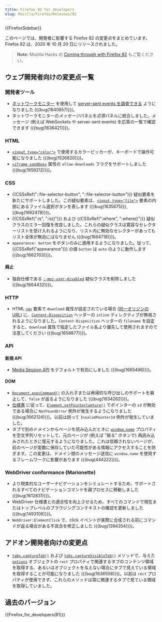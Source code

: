 ```yaml
---
title: Firefox 82 for developers
slug: Mozilla/Firefox/Releases/82
---
```

{{FirefoxSidebar}}

このページでは、開発者に影響する Firefox 82 の変更点をまとめています。Firefox 82 は、2020 年 10 月 20 日にリリースされました。

> **Note:** Mozilla Hacks の [Coming through with Firefox 82](https://hacks.mozilla.org/2020/10/coming-through-with-firefox-82/) もご覧ください。

## ウェブ開発者向けの変更点一覧

### 開発者ツール

- [ネットワークモニター](/ja/docs/Tools/Network_Monitor) を使用して [server-sent events を調査できる](/ja/docs/Tools/Network_Monitor/Inspecting_server-sent_events) ようになりました ({{bug(1640857)}})。
- ネットワークモニターの*メッセージ*パネルを*応答*パネルに統合しました。メッセージ (例えば WebSockets や server-sent events) を応答の一覧で確認できます ({{bug(1636421)}})。

### HTML

- [`<input type="color">`](/ja/docs/Web/HTML/Element/input/color) で使用するカラーピッカーが、キーボードで操作可能になりました ({{bug(1526820)}})。
- [`<iframe sandbox>`](/ja/docs/Web/HTML/Element/iframe) 属性の `allow-downloads` フラグをサポートしました ({{bug(1656212)}})。

### CSS

- {{CSSxRef("::file-selector-button", "::file-selector-button")}} 疑似要素を新たにサポートしました。この疑似要素は、[`<input type="file">`](/ja/docs/Web/HTML/Element/input/file) 要素の内部にあるファイル選択ボタンを表します ({{bug(1635675)}}, {{bug(1662478)}})。
- {{CSSxRef(":is", ":is()")}} および {{CSSxRef(":where", ":where()")}} 疑似クラスのエラー回復を改良しました。これらの疑似クラスは寛容なセレクターリストを受け入れるようになり、リスト内に無効なセレクターがあってもリスト全体が無効にはなりません ({{bug(1664718)}})。
- `appearance: button` をボタンのみに適用するようになりました。従って、{{CSSxRef("appearance")}} の値 `button` は `auto` のように動作します ({{bug(1662703)}})。

#### 廃止

- 独自仕様である [`:-moz-user-disabled`](/ja/docs/Web/CSS/:-moz-user-disabled) 疑似クラスを削除しました ({{bug(1664432)}})。

### HTTP

- HTML [`<a>`](/ja/docs/Web/HTML/Element/a) 要素で `download` 属性が設定されている場合 ([同一オリジンの URL](/ja/docs/Web/Security/Same-origin_policy)) に、[`Content-Disposition`](/ja/docs/Web/HTTP/Headers/Content-Disposition) ヘッダーの `inline` ディレクティブが無視されるようになりました。`Content-Disposition` ヘッダーの `filename` を設定すると、`download` 属性で指定したファイル名より優先して使用されますので注意してください ({{bug(1658877)}})。

### API

#### 新規 API

- [Media Session API](/ja/docs/Web/API/Media_Session_API) をデフォルトで有効にしました ({{bug(1665496)}})。

#### DOM

- [`Document.execCommand()`](/ja/docs/Web/API/Document/execCommand) の入れ子または再帰的な呼び出しのサポートを廃止して、`false` が返るようになりました ({{bug(1634262)}})。
- [仕様書](https://w3c.github.io/pointerevents/#setting-pointer-capture) に従って、[`Element.setPointerCapture()`](/ja/docs/Web/API/Element/setPointerCapture) でポインターの `id` が無効である場合に `NotFoundError` 例外が発生するようになりました ({{bug(1662124)}})。以前は誤って `InvalidPointerId` 例外が発生していました。
- タブで別のドメインからページを読み込んだときに [`window.name`](/ja/docs/Web/API/Window/name) プロパティを空文字列リセットして、元のページが (例えば "戻る" ボタンで) 再読み込みされたときに復元するようになりました。これは信頼されないページが、前のページが変数に保存していた可能性がある情報にアクセスすることを防ぎます。この変更は、ドメイン間のメッセージ送信に `window.name` を使用するフレームワークに影響があります ({{bug(444222)}})。

### WebDriver conformance (Marionette)

- より現実的なユーザーナビゲーションをシミュレートするため、サポートされるすべてのナビゲーションコマンドを親プロセスに移動しました ({{bug(1612831)}})。
- WebDriver 仕様書との適合性を向上させるため、すべてのコマンドで現在またはトップレベルのブラウジングコンテキストの確認を更新しました ({{bug(1493108)}})。
- `WebDriver:ElementClick` で、click イベントが実際に合成される前にコマンドが返る場合がある不具合を修正しました ({{bug(1394354)}})。

## アドオン開発者向けの変更点

- [`tabs.captureTab()`](/ja/docs/Mozilla/Add-ons/WebExtensions/API/tabs/captureTab) および [`tabs.captureVisibleTab()`](/ja/docs/Mozilla/Add-ons/WebExtensions/API/tabs/captureVisibleTab) メソッドで、与えた [`options`](/ja/docs/Mozilla/Add-ons/WebExtensions/API/extensionTypes/ImageDetails) オブジェクトの `rect` プロパティで関連するタブのコンテンツ領域を取得する、あるいはオブジェクトを与えない場合にタブで見えている領域を取得することが可能になりました ({{bug(1636508)}})。以前は `rect` プロパティが使用できず、これらのメソッドは常に関連するタブで見ている領域を取得していました。

## 過去のバージョン

{{Firefox_for_developers(81)}}
